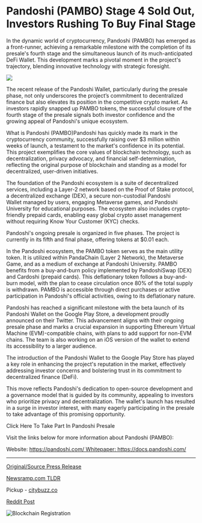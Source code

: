 # Pandoshi (PAMBO) Stage 4 Sold Out, Investors Rushing To Buy Final Stage

In the dynamic world of cryptocurrency, Pandoshi (PAMBO) has emerged as a front-runner, achieving a remarkable milestone with the completion of its presale's fourth stage and the simultaneous launch of its much-anticipated DeFi Wallet. This development marks a pivotal moment in the project's trajectory, blending innovative technology with strategic foresight.

![](https://api.blockchainwire.io/uploads/Proleoio/editor_image/e332134e-e84e-4f9e-ab80-7c7c271c1ccd.png)

The recent release of the Pandoshi Wallet, particularly during the presale phase, not only underscores the project’s commitment to decentralized finance but also elevates its position in the competitive crypto market. As investors rapidly snapped up PAMBO tokens, the successful closure of the fourth stage of the presale signals both investor confidence and the growing appeal of Pandoshi's unique ecosystem.

What is Pandoshi (PAMBO)Pandoshi has quickly made its mark in the cryptocurrency community, successfully raising over $3 million within weeks of launch, a testament to the market's confidence in its potential. This project exemplifies the core values of blockchain technology, such as decentralization, privacy advocacy, and financial self-determination, reflecting the original purpose of blockchain and standing as a model for decentralized, user-driven initiatives.

The foundation of the Pandoshi ecosystem is a suite of decentralized services, including a Layer-2 network based on the Proof of Stake protocol, a decentralized exchange (DEX), a secure non-custodial Pandoshi Wallet managed by users, engaging Metaverse games, and Pandoshi University for educational purposes. The ecosystem also includes crypto-friendly prepaid cards, enabling easy global crypto asset management without requiring Know Your Customer (KYC) checks.

Pandoshi's ongoing presale is organized in five phases. The project is currently in its fifth and final phase, offering tokens at $0.01 each.

In the Pandoshi ecosystem, the PAMBO token serves as the main utility token. It is utilized within PandaChain (Layer 2 Network), the Metaverse Game, and as a medium of exchange at Pandoshi University. PAMBO benefits from a buy-and-burn policy implemented by PandoshiSwap (DEX) and Cardoshi (prepaid cards). This deflationary token follows a buy-and-burn model, with the plan to cease circulation once 80% of the total supply is withdrawn. PAMBO is accessible through direct purchases or active participation in Pandoshi's official activities, owing to its deflationary nature.

[](http://tinyurl.com/pandoshiyahoo5)Pandoshi has reached a significant milestone with the beta launch of its Pandoshi Wallet on the Google Play Store, a development proudly announced on their Twitter. This advancement aligns with their ongoing presale phase and marks a crucial expansion in supporting Ethereum Virtual Machine (EVM)-compatible chains, with plans to add support for non-EVM chains. The team is also working on an iOS version of the wallet to extend its accessibility to a larger audience.

The introduction of the Pandoshi Wallet to the Google Play Store has played a key role in enhancing the project's reputation in the market, effectively addressing investor concerns and bolstering trust in its commitment to decentralized finance (DeFi).

This move reflects Pandoshi's dedication to open-source development and a governance model that is guided by its community, appealing to investors who prioritize privacy and decentralization. The wallet's launch has resulted in a surge in investor interest, with many eagerly participating in the presale to take advantage of this promising opportunity.

Click Here To Take Part In Pandoshi Presale

Visit the links below for more information about Pandoshi (PAMBO):

Website: https://pandoshi.com/ Whitepaper: https://docs.pandoshi.com/ 

---

[Original/Source Press Release](https://blockchainwire.io/press-release/pandoshi-pambo-stage-4-sold-out-investors-rushing-to-buy-final-stage)
                    

[Newsramp.com TLDR](https://newsramp.com/curated-news/pandoshi-pambo-achieves-milestone-with-completion-of-presale-s-fourth-stage-and-launch-of-defi-wallet/776a87a396ebaa6435b3da012fa7c808) 


Pickup - [citybuzz.co](https://citybuzz.co/2024/01/29/pandoshi-presale-s-final-stage-fuels-investor-frenzy)
 



[Reddit Post](https://www.reddit.com/r/CryptoNewsInfo/comments/1avju66/pandoshi_pambo_achieves_milestone_with_completion/) 



![Blockchain Registration](https://cdn.newsramp.app/blockchainwire/qrcode/242/11/xenohgor.webp)